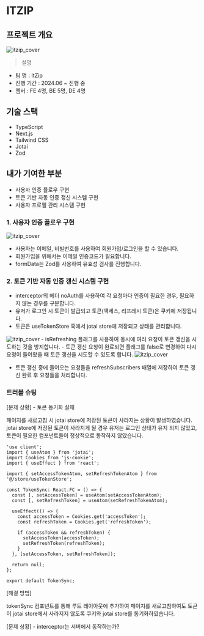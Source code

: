 # ITZIP

## 프로젝트 개요

<img src="https://portfolio-moko-s3-bucket.s3.us-east-1.amazonaws.com/%E1%84%8B%E1%85%B5%E1%86%BA%E1%84%8C%E1%85%B5%E1%86%B8_%E1%84%85%E1%85%A9%E1%84%80%E1%85%A9.png" alt="itzip_cover" />

> 설명

- 팀 명 : ItZip
- 진행 기간 : 2024.06 ~ 진행 중
- 멤버 : FE 4명, BE 5명, DE 4명

## 기술 스택

- TypeScript
- Next.js
- Tailwind CSS
- Jotai
- Zod

## 내가 기여한 부분

- 사용자 인증 플로우 구현
- 토큰 기반 자동 인증 갱신 시스템 구현
- 사용자 프로필 관리 시스템 구현

### 1. 사용자 인증 플로우 구현

<img src="https://portfolio-moko-s3-bucket.s3.us-east-1.amazonaws.com/itzip.gif" alt="itzip_cover" />

- 사용자는 이메일, 비빌번호를 사용하여 회원가입/로그인을 할 수 있습니다.
- 회원가입을 위해서는 이메일 인증코드가 필요합니다.
- formData는 Zod를 사용하여 유효성 검사를 진행합니다.

### 2. 토큰 기반 자동 인증 갱신 시스템 구현

- interceptor의 헤더 noAuth를 사용하여 각 요청마다 인증이 필요한 경우, 필요하지 않는 경우를 구분합니다.
- 유저가 로그인 시 토큰이 발급되고 토큰(액세스, 리프레시 토큰)은 쿠키에 저장됩니다.
- 토큰은 useTokenStore 훅에서 jotai store에 저장되고 상태를 관리합니다.

<img src="https://portfolio-moko-s3-bucket.s3.us-east-1.amazonaws.com/projects_image1.png" alt="itzip_cover" />
- isRefreshing 플래그를 사용하여 동시에 여러 요청이 토큰 갱신을 시도하는 것을 방지합니다.
- 토큰 갱신 요청이 완료되면 플래그를 false로 변경하여 다시 요청이 들어왔을 때 토큰 갱신을 시도할 수 있도록 합니다.

<img src="https://portfolio-moko-s3-bucket.s3.us-east-1.amazonaws.com/projects_image2.png" alt="itzip_cover" />

- 토큰 갱신 중에 들어오는 요청들을 refreshSubscribers 배열에 저장하여 토큰 갱신 완료 후 요청들을 처리합니다.

### 트러블 슈팅

[문제 상황] - 토큰 동기화 실패

페이지를 새로고침 시 jotai store에 저장된 토큰이 사라지는 상황이 발생하였습니다.
jotai store에 저장된 토큰이 사라지게 될 경우 유저는 로그인 상태가 유지 되지 않았고, 토큰이 필요한 컴포넌트들이 정상적으로 동작하지 않았습니다.

```tsx
'use client';
import { useAtom } from 'jotai';
import Cookies from 'js-cookie';
import { useEffect } from 'react';

import { setAccessTokenAtom, setRefreshTokenAtom } from '@/store/useTokenStore';

const TokenSync: React.FC = () => {
  const [, setAccessToken] = useAtom(setAccessTokenAtom);
  const [, setRefreshToken] = useAtom(setRefreshTokenAtom);

  useEffect(() => {
    const accessToken = Cookies.get('accessToken');
    const refreshToken = Cookies.get('refreshToken');

    if (accessToken && refreshToken) {
      setAccessToken(accessToken);
      setRefreshToken(refreshToken);
    }
  }, [setAccessToken, setRefreshToken]);

  return null;
};

export default TokenSync;
```

[해결 방법]

tokenSync 컴포넌트를 통해 루트 레이아웃에 추가하여 페이지를 새로고침하여도 토큰이 jotai store에서 사라지지 않도록 쿠키와 jotai store를 동기화하였습니다.

[문제 상황] - interceptor는 서버에서 동작하는가?
